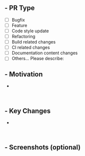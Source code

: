 ## - PR Type

-   [ ] Bugfix
-   [ ] Feature
-   [ ] Code style update
-   [ ] Refactoring
-   [ ] Build related changes
-   [ ] CI related changes
-   [ ] Documentation content changes
-   [ ] Others... Please describe:
        <br>

## - Motivation

-

<br>

## - Key Changes

-

<br>

## - Screenshots (optional)
